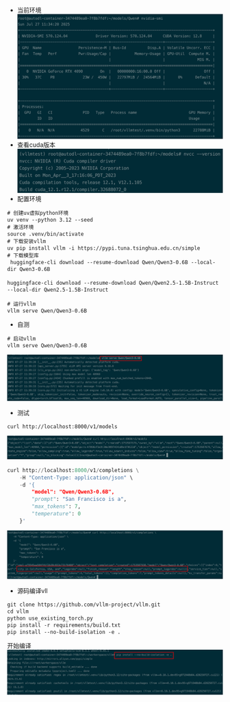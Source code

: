 
- 当前环境
![](attachments/Pasted%20image%2020250727113454.png)
- 查看cuda版本
![](attachments/Pasted%20image%2020250727113531.png)
- 配置环境
```
# 创建uv虚拟python环境
uv venv --python 3.12 --seed 
# 激活环境
source .venv/bin/activate
# 下载安装vllm
uv pip install vllm -i https://pypi.tuna.tsinghua.edu.cn/simple
# 下载模型库
 huggingface-cli download --resume-download Qwen/Qwen3-0.6B --local-dir Qwen3-0.6B

huggingface-cli download --resume-download Qwen/Qwen2.5-1.5B-Instruct --local-dir Qwen2.5-1.5B-Instruct

# 运行vllm
vllm serve Qwen/Qwen3-0.6B
```
- 自测
```shell
# 启动vllm
vllm serve Qwen/Qwen3-0.6B
```

![](attachments/Pasted%20image%2020250727114015.png)
- 测试
```shell
curl http://localhost:8000/v1/models
```
![](attachments/Pasted%20image%2020250727114337.png)
```python
curl http://localhost:8000/v1/completions \
    -H "Content-Type: application/json" \
    -d '{
        "model": "Qwen/Qwen3-0.6B",
        "prompt": "San Francisco is a",
        "max_tokens": 7,
        "temperature": 0
    }'
```
![](attachments/Pasted%20image%2020250727114637.png)
- 源码编译vll
```shell
git clone https://github.com/vllm-project/vllm.git
cd vllm
python use_existing_torch.py
pip install -r requirements/build.txt
pip install --no-build-isolation -e .

```
开始编译
![](attachments/Pasted%20image%2020250727120310.png)
